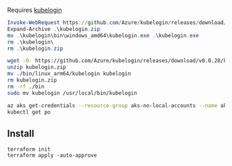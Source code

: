 Requires [kubelogin](https://github.com/Azure/kubelogin)

``` powershell
Invoke-WebRequest https://github.com/Azure/kubelogin/releases/download/v0.0.11/kubelogin-win-amd64.zip  -OutFile kubelogin.zip
Expand-Archive .\kubelogin.zip
mv .\kubelogin\bin\windows_amd64\kubelogin.exe .\kubelogin.exe
rm .\kubelogin\
rm .\kubelogin.zip
```

```bash
wget -O- https://github.com/Azure/kubelogin/releases/download/v0.0.28/kubelogin-linux-arm64.zip > kubelogin.zip
unzip kubelogin.zip
mv ./bin/linux_arm64/kubelogin kubelogin
rm kubelogin.zip
rm -rf ./bin
sudo mv kubelogin /usr/local/bin/kubelogin
```

```bash
az aks get-credentials --resource-group aks-no-local-accounts --name aksnolocalaccounts
kubectl get po
```
## Install

``` shell
terraform init
terraform apply -auto-approve


```
